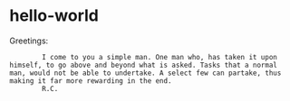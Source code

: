 # hello-world
 
 Greetings:
 
            I come to you a simple man. One man who, has taken it upon himself, to go above and beyond what is asked. Tasks that a normal man, would not be able to undertake. A select few can partake, thus making it far more rewarding in the end.
            R.C.

